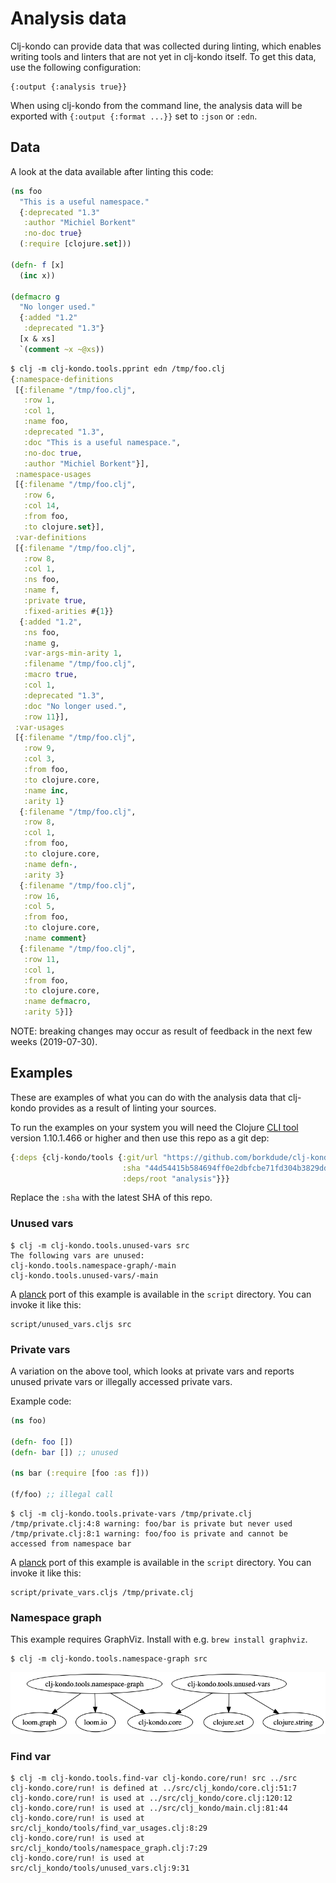 # Analysis data

Clj-kondo can provide data that was collected during linting, which enables
writing tools and linters that are not yet in clj-kondo itself. To get this
data, use the following configuration:

``` shellsession
{:output {:analysis true}}
```

When using clj-kondo from the command line, the analysis data will be exported
with `{:output {:format ...}}` set to `:json` or `:edn`.

## Data

A look at the data available after linting this code:

``` clojure
(ns foo
  "This is a useful namespace."
  {:deprecated "1.3"
   :author "Michiel Borkent"
   :no-doc true}
  (:require [clojure.set]))

(defn- f [x]
  (inc x))

(defmacro g
  "No longer used."
  {:added "1.2"
   :deprecated "1.3"}
  [x & xs]
  `(comment ~x ~@xs))
```

``` clojure
$ clj -m clj-kondo.tools.pprint edn /tmp/foo.clj
{:namespace-definitions
 [{:filename "/tmp/foo.clj",
   :row 1,
   :col 1,
   :name foo,
   :deprecated "1.3",
   :doc "This is a useful namespace.",
   :no-doc true,
   :author "Michiel Borkent"}],
 :namespace-usages
 [{:filename "/tmp/foo.clj",
   :row 6,
   :col 14,
   :from foo,
   :to clojure.set}],
 :var-definitions
 [{:filename "/tmp/foo.clj",
   :row 8,
   :col 1,
   :ns foo,
   :name f,
   :private true,
   :fixed-arities #{1}}
  {:added "1.2",
   :ns foo,
   :name g,
   :var-args-min-arity 1,
   :filename "/tmp/foo.clj",
   :macro true,
   :col 1,
   :deprecated "1.3",
   :doc "No longer used.",
   :row 11}],
 :var-usages
 [{:filename "/tmp/foo.clj",
   :row 9,
   :col 3,
   :from foo,
   :to clojure.core,
   :name inc,
   :arity 1}
  {:filename "/tmp/foo.clj",
   :row 8,
   :col 1,
   :from foo,
   :to clojure.core,
   :name defn-,
   :arity 3}
  {:filename "/tmp/foo.clj",
   :row 16,
   :col 5,
   :from foo,
   :to clojure.core,
   :name comment}
  {:filename "/tmp/foo.clj",
   :row 11,
   :col 1,
   :from foo,
   :to clojure.core,
   :name defmacro,
   :arity 5}]}
```

NOTE: breaking changes may occur as result of feedback in the next few weeks (2019-07-30).

## Examples

These are examples of what you can do with the analysis data that clj-kondo
provides as a result of linting your sources.

To run the examples on your system you will need the Clojure [CLI
tool](https://clojure.org/guides/getting_started) version 1.10.1.466 or higher
and then use this repo as a git dep:

``` clojure
{:deps {clj-kondo/tools {:git/url "https://github.com/borkdude/clj-kondo"
                         :sha "44d54415b584694ff0e2dbfcbe71fd304b3829dd"
                         :deps/root "analysis"}}}
```

Replace the `:sha` with the latest SHA of this repo.

### Unused vars

``` shellsession
$ clj -m clj-kondo.tools.unused-vars src
The following vars are unused:
clj-kondo.tools.namespace-graph/-main
clj-kondo.tools.unused-vars/-main
```

A [planck](https://planck-repl.org) port of this example is available in the
`script` directory. You can invoke it like this:

``` shellsession
script/unused_vars.cljs src
```

### Private vars

A variation on the above tool, which looks at private vars and reports unused
private vars or illegally accessed private vars.

Example code:

``` clojure
(ns foo)

(defn- foo [])
(defn- bar []) ;; unused

(ns bar (:require [foo :as f]))

(f/foo) ;; illegal call
```

``` shellsession
$ clj -m clj-kondo.tools.private-vars /tmp/private.clj
/tmp/private.clj:4:8 warning: foo/bar is private but never used
/tmp/private.clj:8:1 warning: foo/foo is private and cannot be accessed from namespace bar
```

A [planck](https://planck-repl.org) port of this example is available in the
`script` directory. You can invoke it like this:

``` shellsession
script/private_vars.cljs /tmp/private.clj
```

### Namespace graph

This example requires GraphViz. Install with e.g. `brew install graphviz`.

``` shellsession
$ clj -m clj-kondo.tools.namespace-graph src
```

<img src="assets/namespace-graph.png">

### Find var

``` shellsession
$ clj -m clj-kondo.tools.find-var clj-kondo.core/run! src ../src
clj-kondo.core/run! is defined at ../src/clj_kondo/core.clj:51:7
clj-kondo.core/run! is used at ../src/clj_kondo/core.clj:120:12
clj-kondo.core/run! is used at ../src/clj_kondo/main.clj:81:44
clj-kondo.core/run! is used at src/clj_kondo/tools/find_var_usages.clj:8:29
clj-kondo.core/run! is used at src/clj_kondo/tools/namespace_graph.clj:7:29
clj-kondo.core/run! is used at src/clj_kondo/tools/unused_vars.clj:9:31
```
